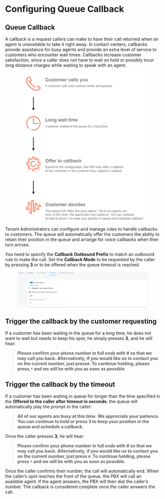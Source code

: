 # Configuring Queue Callback

## Queue Callback

A callback is a request callers can make to have their call returned when an agent is unavailable to take it right away. In contact centers, callbacks provide assistance for busy agents and provide an extra level of service to customers who encounter wait times. Callbacks increase customer satisfaction, since a caller does not have to wait on hold or possibly incur long distance charges while waiting to speak with an agent.

<figure><img src="../../../.gitbook/assets/queue_back_1.png" alt=""><figcaption></figcaption></figure>

Tenant Administrators can configure and manage rules to handle callbacks to customers. The queue will automatically offer the customers the ability to retain their position in the queue and arrange for voice callbacks when their turn arrives.

You need to specify the **Callback Outbound Prefix** to match an outbound rule to make the call. Set the **Callback Mode** to be requested by the caller by pressing **3** or to be offered when the queue timeout is reached.

<figure><img src="../../../.gitbook/assets/queue_callback.png" alt=""><figcaption></figcaption></figure>

## Trigger the callback by the customer requesting

If a customer has been waiting in the queue for a long time; he does not want to wait but needs to keep his spot; he simply presses **3**, and he will hear:

> **Please confirm your phone number in full ends with # so that we may call you back. Alternatively, if you would like us to contact you on the current number, just press`#`. To continue holding, please press,`*` and we will be with you as soon as possible**.

## Trigger the callback by the timeout

If a customer has been waiting in queue for longer than the time specified in the **Offered to the caller after timeout in seconds**. the queue will automatically play the prompt to the caller:

> **All of our agents are busy at this time. We appreciate your patience. You can continue to hold or press 3 to keep your position in the queue and schedule a callback.**

Once the caller presses **3**, he will hear:

> **Please confirm your phone number in full ends with # so that we may call you back. Alternatively, if you would like us to contact you on the current number, just press `#`. To continue holding, please press `*` and we will be with you as soon as possible.**

Once the caller confirms their number, the call will automatically end. When the caller’s spot reaches the front of the queue, the PBX will call an available agent. If the agent answers, the PBX will then dial the caller’s number. The callback is considered complete once the caller answers the call.



